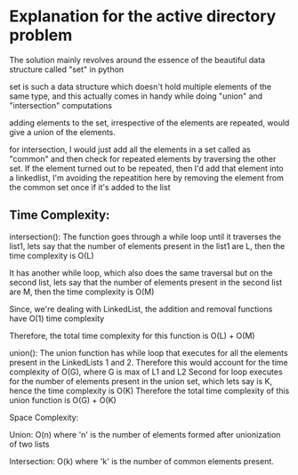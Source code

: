 # Explanation for the active directory problem

The solution mainly revolves around the essence of the beautiful data structure called "set" in python

set is such a data structure which doesn't hold multiple elements of the same type, and this actually comes in handy while doing "union" and "intersection" computations

adding elements to the set, irrespective of the elements are repeated, would give a union of the elements. 

for intersection, I would just add all the elements in a set called as "common" and then check for repeated elements by traversing the other set. 
If the element turned out to be repeated, then I'd add that element into a linkedlist, I'm avoiding the repeatition here by removing the element from the common set once if it's added to the list

## Time Complexity:

intersection():
The function goes through a while loop until it traverses the list1, lets say that the number of elements present in the list1 are L, then the time complexity is O(L)

It has another while loop, which also does the same traversal but on the second list, lets say that the number of elements present in the second list are M, then the time complexity is O(M)

Since, we're dealing with LinkedList, the addition and removal functions have O(1) time complexity 

Therefore, the total time complexity for this function is 
O(L) + O(M)

union():
The union function has while loop that executes for all the elements present in the LinkedLists 1 and 2. 
Therefore this would account for the time complexity of 
O(G), where G is max of L1 and L2 
Second for loop executes for the number of elements present in the union set, which lets say is K, hence the time complexity is O(K)
Therefore the total time complexity of this union function is O(G) + O(K) 


Space Complexity: 

Union: O(n) where 'n' is the number of elements formed after unionization of two lists 

Intersection: O(k) where 'k' is the number of common elements present.